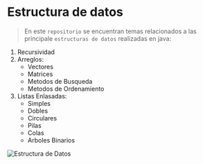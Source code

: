 # Estructura de datos

>En este `repositorio` se encuentran temas relacionados a las principale `estructuras de datos` realizadas en java:

1. Recursividad
1. Arreglos:
    - Vectores
    - Matrices
    - Metodos de Busqueda
    - Metodos de Ordenamiento
1. Listas Enlasadas:
    - Simples
    - Dobles
    - Circulares
    - Pilas
    - Colas
    - Arboles Binarios

![Estructura de Datos ](./img/1660842316157_1.avif)